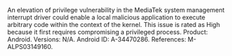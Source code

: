 An elevation of privilege vulnerability in the MediaTek system management interrupt driver could enable a local malicious application to execute arbitrary code within the context of the kernel. This issue is rated as High because it first requires compromising a privileged process. Product: Android. Versions: N/A. Android ID: A-34470286. References: M-ALPS03149160.